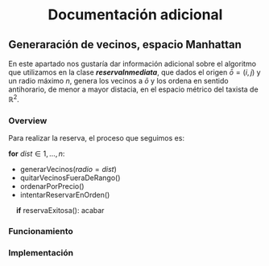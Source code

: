 # <p style="text-align:center">Documentación adicional</p>

## Generaración de vecinos, espacio Manhattan

En este apartado nos gustaría dar información adicional sobre el algoritmo que utilizamos en la clase ***reservaInmediata***, que dados el origen $\bar{o} = ( i, j )$ 
y un radio máximo $n$, genera los vecinos a $\bar{o}$ y los ordena en sentido antihorario, de menor a mayor distacia, en el espacio métrico del taxista de $\mathbb{R}^2$.

### Overview

Para realizar la reserva, el proceso que seguimos es:


**for** $dist \in {1, \dots, n}:$

- generarVecinos($radio = dist$)
- quitarVecinosFueraDeRango()
- ordenarPorPrecio()
- intentarReservarEnOrden()

&nbsp;&nbsp;&nbsp;&nbsp;**if** reservaExitosa(): acabar



### Funcionamiento

### Implementación

